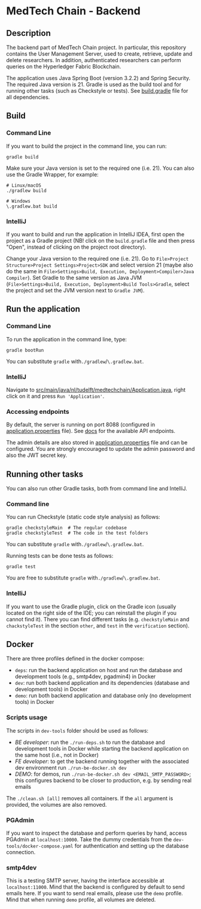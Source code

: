 # MedTech Chain - Backend

## Description

The backend part of MedTech Chain project. In particular, this repository contains the User Management Server,
used to create, retrieve, update and delete researchers. In addition, authenticated researchers can perform queries on the Hyperledger Fabric Blockchain.

The application uses Java Spring Boot (version 3.2.2) and Spring Security. The required Java version is 21.
Gradle is used as the build tool and for running other tasks (such as Checkstyle or tests).
See [build.gradle](build.gradle) file for all dependencies.

## Build

### Command Line

If you want to build the project in the command line, you can run:

```shell
gradle build
```

Make sure your Java version is set to the required one (i.e. 21). You can also use the Gradle Wrapper, for example:

```shell
# Linux/macOS
./gradlew build
```
```shell
# Windows
\.gradlew.bat build
```

### IntelliJ

If you want to build and run the application in IntelliJ IDEA, first open the project as a Gradle project
(NB! click on the `build.gradle` file and then press "Open", instead of clicking on the project root directory).

Change your Java version to the required one (i.e. 21). Go to `File>Project Structure>Project Settings>Project>SDK`
and select version 21 (maybe also do the same in `File>Settings>Build, Execution, Deployment>Compiler>Java Compiler`).
Set Gradle to the same version as Java JVM (`File>Settings>Build, Execution, Deployment>Build Tools>Gradle`,
select the project and set the JVM version next to `Gradle JVM`).

## Run the application

### Command Line

To run the application in the command line, type:

```shell
gradle bootRun
```
You can substitute `gradle` with`./gradlew`/`\.gradlew.bat`.

### IntelliJ

Navigate to [src/main/java/nl/tudelft/medtechchain/Application.java](src/main/java/nl/tudelft/medtechchain/Application.java),
right click on it and press `Run 'Application'`.

### Accessing endpoints

By default, the server is running on port 8088 (configured in [application.properties](src/main/resources/application.properties) file).
See [docs](docs) for the available API endpoints.

The admin details are also stored in [application.properties](src/main/resources/application.properties) file and can be configured.
You are strongly encouraged to update the admin password and also the JWT secret key.

## Running other tasks

You can also run other Gradle tasks, both from command line and IntelliJ.

### Command line

You can run Checkstyle (static code style analysis) as follows:

```shell
gradle checkstyleMain  # The regular codebase
gradle checkstyleTest  # The code in the test folders
```
You can substitute `gradle` with`./gradlew`/`\.gradlew.bat`.

Running tests can be done tests as follows:
```shell
gradle test
```
You are free to substitute `gradle` with`./gradlew`/`\.gradlew.bat`.

### IntelliJ

If you want to use the Gradle plugin, click on the Gradle icon (usually located on the right side of the IDE; you can reinstall the plugin if you cannot find it).
There you can find different tasks (e.g. `checkstyleMain` and `chackstyleTest` in the section `other`, and `test` in the `verification` section).

## Docker

There are three profiles defined in the docker compose:
- `deps`: run the backend application on host and run the database and development tools (e.g., smtp4dev, pgadmin4) in Docker
- `dev`: run both backend application and its dependencies (database and development tools) in Docker
- `demo`: run both backend application and database only (no development tools) in Docker

### Scripts usage

The scripts in `dev-tools` folder should be used as follows:
- *BE developer*: run the `./run-deps.sh` to run the database and development tools in Docker while starting the backend application on the same host (i.e., not in Docker)
- *FE developer*: to get the backend running together with the associated dev environment run `./run-be-docker.sh dev`
- *DEMO*: for demos, run `./run-be-docker.sh dev <EMAIL_SMTP_PASSWORD>`; this configures backend to be closer to production, e.g. by sending real emails

The `./clean.sh [all]` removes all containers. If the `all` argument is provided, the volumes are also removed.

### PGAdmin

If you want to inspect the database and perform queries by hand, access PGAdmin at
`localhost:10000`. Take the dummy credentials from the `dev-tools/docker-compose.yaml` for
authentication and setting up the database connection.

### smtp4dev

This is a testing SMTP server, having the interface accessible at `localhost:11000`.
Mind that the backend is configured by default to send emails here. If you want to send
real emails, please use the `demo` profile. Mind that when running `demo` profile, all volumes are deleted.
